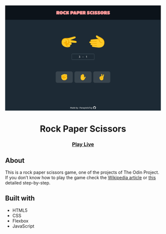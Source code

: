 ![](./design/design-preview.png)

<h1 align='center'>Rock Paper Scissors</h1>

<h3 align='center'>
    <a href='https://panayiotistsg.github.io/qr-code-component-frontendmentor/'>Play Live</a>
</h3>

## About

This is a rock paper scissors game, one of the projects of The Odin Project. If you don’t know how to play the game check the [Wikipedia article](https://en.wikipedia.org/wiki/Rock_paper_scissors) or [this](https://www.wikihow.com/Play-Rock,-Paper,-Scissors) detailed step-by-step.

## Built with

- HTML5
- CSS
- Flexbox
- JavaScript